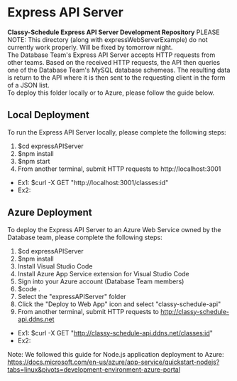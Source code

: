 # Express API Server
**Classy-Schedule Express API Server Development Repository**
PLEASE NOTE: This directory (along with expressWebServerExample) do not currently work properly. Will be fixed by tomorrow night.
</br>
The Database Team's Express API Server accepts HTTP requests from other teams. Based
on the received HTTP requests, the API then queries one of the Database Team's MySQL
database schemeas. The resulting data is return to the API where it is then sent to
the requesting client in the form of a JSON list.
</br>
To deploy this folder locally or to Azure, please follow the guide below.

## Local Deployment
To run the Express API Server locally, please complete the following steps:
1. $cd expressAPIServer
2. $npm install
3. $npm start
4. From another terminal, submit HTTP requests to http://localhost:3001
  - Ex1: $curl -X GET "http://localhost:3001/classes:id"
  - Ex2:

## Azure Deployment
To deploy the Express API Server to an Azure Web Service owned by the Database team, please complete the following steps:
1. $cd expressAPIServer
2. $npm install
3. Install Visual Studio Code
4. Install Azure App Service extension for Visual Studio Code
5. Sign into your Azure account (Database Team members)
6. $code .
7. Select the "expressAPIServer" folder
8. Click the "Deploy to Web App" icon and select "classy-schedule-api"
9. From another terminal, submit HTTP requests to http://classy-schedule-api.ddns.net
  - Ex1: $curl -X GET "http://classy-schedule-api.ddns.net/classes:id"
  - Ex2:

Note: We followed this guide for Node.js application deployment to Azure: https://docs.microsoft.com/en-us/azure/app-service/quickstart-nodejs?tabs=linux&pivots=development-environment-azure-portal
